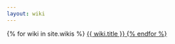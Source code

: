 ```yaml
---
layout: wiki
---
```

{% for wiki in site.wikis %}
  <a href="{{ wiki.url }}"><span>{{ wiki.title }}</span>
{% endfor %}

